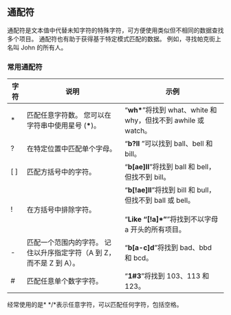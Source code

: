 ## 通配符

通配符是文本值中代替未知字符的特殊字符，可方便使用类似但不相同的数据查找多个项目。 通配符也有助于获得基于特定模式匹配的数据。 例如，寻找帕克街上名叫 John 的所有人。

### 常用通配符

| **字符** | **说明**                                                             | **示例**                                                                                                               |
| -------- | -------------------------------------------------------------------- | ---------------------------------------------------------------------------------------------------------------------- |
| \*       | 匹配任意字符数。 您可以在字符串中使用星号 (**\***)。                 | “**wh\***”将找到 what、white 和 why，但找不到 awhile 或 watch。                                                        |
| ?        | 在特定位置中匹配单个字母。                                           | “**b?ll** ”可以找到 ball、bell 和 bill。                                                                               |
| [ ]      | 匹配方括号中的字符。                                                 | “**b[ae]ll**”将找到 ball 和 bell，但找不到 bill。                                                                      |
| !        | 在方括号中排除字符。                                                 | “**b[!ae]ll**”将找到 bill 和 bull，但找不到 ball 或 bell。<br><br>“**Like “[!a]\*”**”将找到不以字母 a 开头的所有项目。 |
| -        | 匹配一个范围内的字符。 记住以升序指定字符（A 到 Z，而不是 Z 到 A）。 | “**b[a-c]d**”将找到 bad、bbd 和 bcd。                                                                                  |
| #        | 匹配任意单个数字字符。                                               | “**1#3**”将找到 103、113 和 123。                                                                                      |

经常使用的是\*
*/*表示任意字符，可以匹配任何字符，包括空格。
